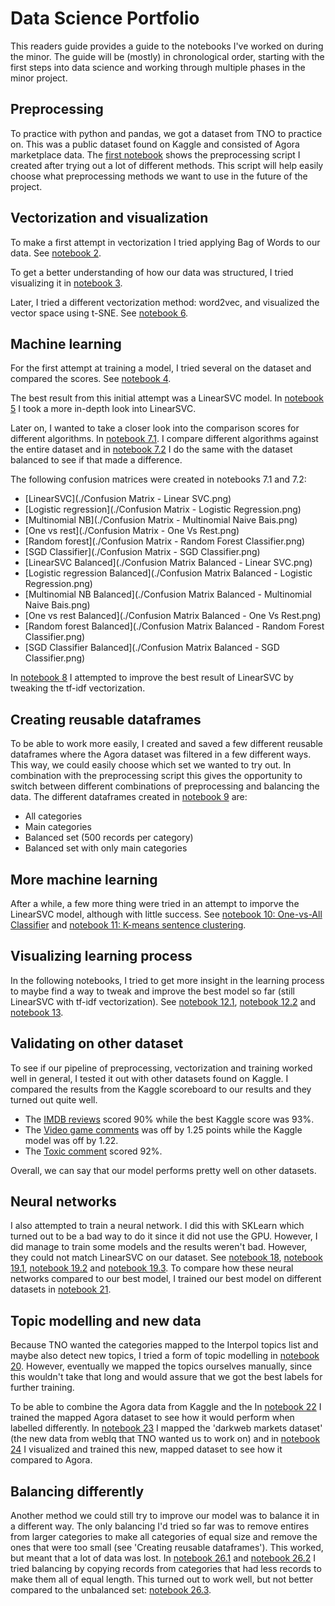 # Data Science Portfolio

This readers guide provides a guide to the notebooks I've worked on during the minor. The guide will be (mostly) in chronological order, starting with the first steps into data science and working through multiple phases in the minor project.

## Preprocessing

To practice with python and pandas, we got a dataset from TNO to practice on. This was a public dataset found on Kaggle and consisted of Agora marketplace data. The [first notebook](./Dennis_van_Oosten_1_Preprocessing.ipynb) shows the preprocessing script I created after trying out a lot of different methods. This script will help easily choose what preprocessing methods we want to use in the future of the project.

## Vectorization and visualization

To make a first attempt in vectorization I tried applying Bag of Words to our data. See [notebook 2](./Dennis_van_Oosten_2_Bag_of_Words.ipynb).

To get a better understanding of how our data was structured, I tried visualizing it in [notebook 3](./Dennis_van_Oosten_3_Data_Visualization.ipynb).

Later, I tried a different vectorization method: word2vec, and visualized the vector space using t-SNE. See [notebook 6](./Dennis_van_Oosten_6_Word2Vec_&_t-SNE.ipynb).

## Machine learning

For the first attempt at training a model, I tried several on the dataset and compared the scores. See [notebook 4](./Dennis_van_Oosten_4_Training_multiple_models.ipynb).

The best result from this initial attempt was a LinearSVC model. In [notebook 5](./Dennis_van_Oosten_5_LinearSVC.ipynb) I took a more in-depth look into LinearSVC.

Later on, I wanted to take a closer look into the comparison scores for different algorithms. In [notebook 7.1](./Dennis_van_Oosten_7.1_ML_Comparisons.ipynb). I compare different algorithms against the entire dataset and in [notebook 7.2](./Dennis_van_Oosten_7.2_ML_Comparisons.ipynb) I do the same with the dataset balanced to see if that made a difference.

The following confusion matrices were created in notebooks 7.1 and 7.2:
- [LinearSVC](./Confusion Matrix - Linear SVC.png)
- [Logistic regression](./Confusion Matrix - Logistic Regression.png)
- [Multinomial NB](./Confusion Matrix - Multinomial Naive Bais.png)
- [One vs rest](./Confusion Matrix - One Vs Rest.png)
- [Random forest](./Confusion Matrix - Random Forest Classifier.png)
- [SGD Classifier](./Confusion Matrix - SGD Classifier.png)
- [LinearSVC Balanced](./Confusion Matrix Balanced - Linear SVC.png)
- [Logistic regression Balanced](./Confusion Matrix Balanced - Logistic Regression.png)
- [Multinomial NB Balanced](./Confusion Matrix Balanced - Multinomial Naive Bais.png)
- [One vs rest Balanced](./Confusion Matrix Balanced - One Vs Rest.png)
- [Random forest Balanced](./Confusion Matrix Balanced - Random Forest Classifier.png)
- [SGD Classifier Balanced](./Confusion Matrix Balanced - SGD Classifier.png)

In [notebook 8](./Dennis_van_Oosten_7.1_ML_Comparisons.ipynb) I attempted to improve the best result of LinearSVC by tweaking the tf-idf vectorization.

## Creating reusable dataframes

To be able to work more easily, I created and saved a few different reusable dataframes where the Agora dataset was filtered in a few different ways. This way, we could easily choose which set we wanted to try out. In combination with the preprocessing script this gives the opportunity to switch between different combinations of preprocessing and balancing the data. The different dataframes created in [notebook 9](./Dennis_van_Oosten_9_Creating_Reusable_DataFrames.ipynb) are:
- All categories
- Main categories
- Balanced set (500 records per category)
- Balanced set with only main categories

## More machine learning

After a while, a few more thing were tried in an attempt to imporve the LinearSVC model, although with little success. See [notebook 10: One-vs-All Classifier](./Dennis_van_Oosten_10_One_vs_All_Classifier.ipynb) and [notebook 11: K-means sentence clustering](./Dennis_van_Oosten_11_K-Means_Sentence_Clustering.ipynb).

## Visualizing learning process

In the following notebooks, I tried to get more insight in the learning process to maybe find a way to tweak and improve the best model so far (still LinearSVC with tf-idf vectorization). See [notebook 12.1](./Dennis_van_Oosten_12.1_Learning_Curves.ipynb), [notebook 12.2](./Dennis_van_Oosten_12.2_Learning_Curves.ipynb) and [notebook 13](./Dennis_van_Oosten_13_Validation_Curves.ipynb).

## Validating on other dataset

To see if our pipeline of preprocessing, vectorization and training worked well in general, I tested it out with other datasets found on Kaggle. I compared the results from the Kaggle scoreboard to our results and they turned out quite well.
- The [IMDB reviews](./Dennis_van_Oosten_15_IMDB_Reviews.ipynb) scored 90% while the best Kaggle score was 93%.
- The [Video game comments](./Dennis_van_Oosten_16_Video_Game_Comments.ipynb) was off by 1.25 points while the Kaggle model was off by 1.22.
- The [Toxic comment](./Dennis_van_Oosten_17_Toxic_Comment.ipynb) scored 92%.

Overall, we can say that our model performs pretty well on other datasets.

## Neural networks

I also attempted to train a neural network. I did this with SKLearn which turned out to be a bad way to do it since it did not use the GPU. However, I did manage to train some models and the results weren't bad. However, they could not match LinearSVC on our dataset. See [notebook 18](./Dennis_van_Oosten_18_CNN.ipynb), [notebook 19.1](./Dennis_van_Oosten_19.1_MLP.ipynb), [notebook 19.2](./Dennis_van_Oosten_19.2_MLP.ipynb) and [notebook 19.3](./Dennis_van_Oosten_19.3_MLP.ipynb).
To compare how these neural networks compared to our best model, I trained our best model on different datasets in [notebook 21](./Dennis_van_Oosten_21_Comparing_Best_Results.ipynb).

## Topic modelling and new data

Because TNO wanted the categories mapped to the Interpol topics list and maybe also detect new topics, I tried a form of topic modelling in [notebook 20](./Dennis_van_Oosten_20_Extracting_Topics.ipynb). However, eventually we mapped the topics ourselves manually, since this wouldn't take that long and would assure that we got the best labels for further training.

To be able to combine the Agora data from Kaggle and the In [notebook 22](./Dennis_van_Oosten_22_Mapped_Dataset.ipynb) I trained the mapped Agora dataset to see how it would perform when labelled differently. In [notebook 23](./Dennis_van_Oosten_23_Mapping.ipynb) I mapped the 'darkweb markets dataset' (the new data from webIq that TNO wanted us to work on) and in [notebook 24](./Dennis_van_Oosten_24_New_Dataset.ipynb) I visualized and trained this new, mapped dataset to see how it compared to Agora.

## Balancing differently

Another method we could still try to improve our model was to balance it in a different way. The only balancing I'd tried so far was to remove entires from larger categories to make all categories of equal size and remove the ones that were too small (see 'Creating reusable dataframes'). This worked, but meant that a lot of data was lost. In [notebook 26.1](./Dennis_van_Oosten_26.1_Sample_Balancing_TFIDF.ipynb) and [notebook 26.2](./Dennis_van_Oosten_26.2_Sample_Balancing_W2V.ipynb) I tried balancing by copying records from categories that had less records to make them all of equal length. This turned out to work well, but not better compared to the unbalanced set: [notebook 26.3](./Dennis_van_Oosten_26.3_Main_Categories_W2V.ipynb). 









